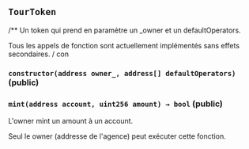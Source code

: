 ## `TourToken`

/** 
Un token qui prend en paramètre un _owner et un defaultOperators.


Tous les appels de fonction sont actuellement implémentés sans effets secondaires.
/
con


### `constructor(address owner_, address[] defaultOperators)` (public)





### `mint(address account, uint256 amount) → bool` (public)

L'owner mint un amount à un account.


Seul le owner (addresse de l'agence) peut exécuter cette fonction.



